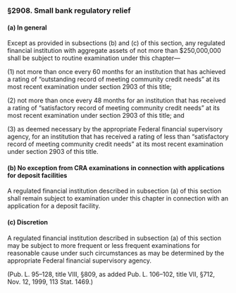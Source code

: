 ### §2908. Small bank regulatory relief ###

#### (a) In general ####

Except as provided in subsections (b) and (c) of this section, any regulated financial institution with aggregate assets of not more than $250,000,000 shall be subject to routine examination under this chapter—

(1) not more than once every 60 months for an institution that has achieved a rating of “outstanding record of meeting community credit needs” at its most recent examination under section 2903 of this title;

(2) not more than once every 48 months for an institution that has received a rating of “satisfactory record of meeting community credit needs” at its most recent examination under section 2903 of this title; and

(3) as deemed necessary by the appropriate Federal financial supervisory agency, for an institution that has received a rating of less than “satisfactory record of meeting community credit needs” at its most recent examination under section 2903 of this title.

#### (b) No exception from CRA examinations in connection with applications for deposit facilities ####

A regulated financial institution described in subsection (a) of this section shall remain subject to examination under this chapter in connection with an application for a deposit facility.

#### (c) Discretion ####

A regulated financial institution described in subsection (a) of this section may be subject to more frequent or less frequent examinations for reasonable cause under such circumstances as may be determined by the appropriate Federal financial supervisory agency.

(Pub. L. 95–128, title VIII, §809, as added Pub. L. 106–102, title VII, §712, Nov. 12, 1999, 113 Stat. 1469.)